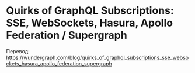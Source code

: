 # Quirks of GraphQL Subscriptions: SSE, WebSockets, Hasura, Apollo Federation / Supergraph

Перевод: https://wundergraph.com/blog/quirks_of_graphql_subscriptions_sse_websockets_hasura_apollo_federation_supergraph